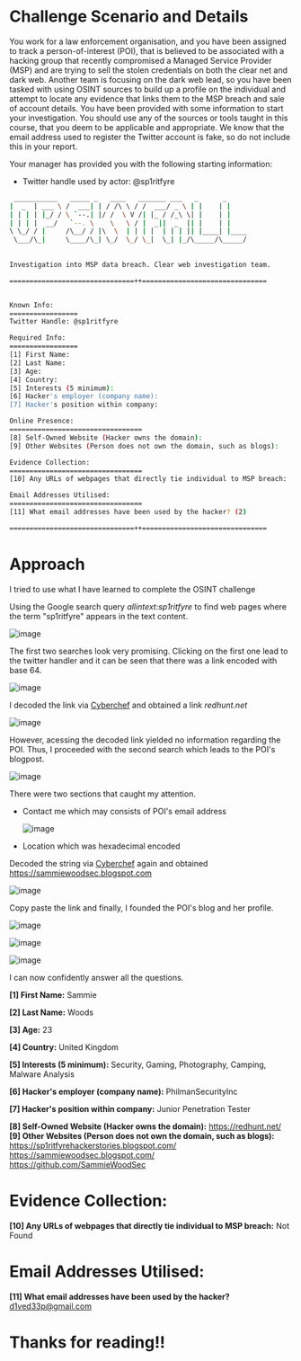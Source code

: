 # Challenge Scenario and Details
You work for a law enforcement organisation, and you have been assigned to track a person-of-interest (POI), that is believed to be associated with a hacking group that recently compromised a Managed Service Provider (MSP) and are trying to sell the stolen credentials on both the clear net and dark web. Another team is focusing on the dark web lead, so you have been tasked with using OSINT sources to build up a profile on the individual and attempt to locate any evidence that links them to the MSP breach and sale of account details. You have been provided with some information to start your investigation. You should use any of the sources or tools taught in this course, that you deem to be applicable and appropriate. We know that the email address used to register the Twitter account is fake, so do not include this in your report.

Your manager has provided you with the following starting information:
- Twitter handle used by actor: @sp1ritfyre

```bash
 ___________   _____ _   ____   _______ ___   _      _     
|  _  | ___ \ /  ___| | / /\ \ / /  ___/ _ \ | |    | |    
| | | | |_/ / \ `--.| |/ /  \ V /| |_ / /_\ \| |    | |    
| | | |  __/   `--. \    \   \ / |  _||  _  || |    | |    
\ \_/ / |     /\__/ / |\  \  | | | |  | | | || |____| |____
 \___/\_|     \____/\_| \_/  \_/ \_|  \_| |_/\_____/\_____/
                                                           
                                                           
Investigation into MSP data breach. Clear web investigation team.

===============================++===============================


Known Info:
=================
Twitter Handle: @sp1ritfyre

Required Info:
=================
[1] First Name:
[2] Last Name:
[3] Age:
[4] Country:
[5] Interests (5 minimum):
[6] Hacker's employer (company name):
[7] Hacker's position within company:

Online Presence:
=================================
[8] Self-Owned Website (Hacker owns the domain):
[9] Other Websites (Person does not own the domain, such as blogs):

Evidence Collection:
=================================
[10] Any URLs of webpages that directly tie individual to MSP breach:

Email Addresses Utilised:
=================================
[11] What email addresses have been used by the hacker? (2)

===============================++===============================

```
# Approach
I tried to use what I have learned to complete the OSINT challenge

Using the Google search query *allintext:sp1ritfyre* to find web pages where the term "sp1ritfyre" appears in the text content. 

![image](https://github.com/ZuanAce/Security_BlueTeam_Challenge/assets/147037911/ef3b5c22-e191-4524-8cf3-3c739fe6dcbc)

The first two searches look very promising. Clicking on the first one lead to the twitter handler and it can be seen that there was a link encoded with base 64.

![image](https://github.com/ZuanAce/Security_BlueTeam_Challenge/assets/147037911/c848b0c4-1860-44b2-a44b-2d25e2588582)

I decoded the link via [Cyberchef](https://gchq.github.io/CyberChef/) and obtained a link *redhunt.net*

![image](https://github.com/ZuanAce/Security_BlueTeam_Challenge/assets/147037911/330b743e-88a5-4843-805a-622b03a7d31c)

However, acessing the decoded link yielded no information regarding the POI. Thus, I proceeded with the second search which leads to the POI's blogpost.

![image](https://github.com/ZuanAce/Security_BlueTeam_Challenge/assets/147037911/a7294bac-cdc3-46af-9005-7889eaadd749)

There were two sections that caught my attention. 
- Contact me which may consists of POI's email address
  
  ![image](https://github.com/ZuanAce/Security_BlueTeam_Challenge/assets/147037911/e1d605fc-1d3f-469e-9113-d7f1ebd811dc)

- Location which was hexadecimal encoded

Decoded the string via [Cyberchef](https://gchq.github.io/CyberChef/) again and obtained https://sammiewoodsec.blogspot.com

![image](https://github.com/ZuanAce/Security_BlueTeam_Challenge/assets/147037911/bfd7b37d-1b92-4c73-a50d-537420e08f71)

Copy paste the link and finally, I founded the POI's blog and her profile.

![image](https://github.com/ZuanAce/Security_BlueTeam_Challenge/assets/147037911/15effdaf-68d0-40f7-9438-d0d3e4395905)

![image](https://github.com/ZuanAce/Security_BlueTeam_Challenge/assets/147037911/e9dcfa01-32cf-4c64-af2e-284809d42f72)

![image](https://github.com/ZuanAce/Security_BlueTeam_Challenge/assets/147037911/14bc9daa-46fe-4b29-a847-865606648c0e)

I can now confidently answer all the questions. 

**[1] First Name:** Sammie

**[2] Last Name:** Woods

**[3] Age:** 23

**[4] Country:** United Kingdom 

**[5] Interests (5 minimum):** Security, Gaming, Photography, Camping, Malware Analysis

**[6] Hacker's employer (company name):** PhilmanSecurityInc

**[7] Hacker's position within company:** Junior Penetration Tester

**[8] Self-Owned Website (Hacker owns the domain):** https://redhunt.net/
**[9] Other Websites (Person does not own the domain, such as blogs):** https://sp1ritfyrehackerstories.blogspot.com/ https://sammiewoodsec.blogspot.com/ https://github.com/SammieWoodSec

Evidence Collection:
=================================
**[10] Any URLs of webpages that directly tie individual to MSP breach:** Not Found

Email Addresses Utilised:
=================================
**[11] What email addresses have been used by the hacker?** d1ved33p@gmail.com











  
# Thanks for reading!!

